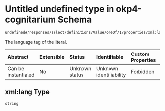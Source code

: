 # Untitled undefined type in okp4-cognitarium Schema

```txt
undefined#/responses/select/definitions/Value/oneOf/1/properties/xml:lang
```

The language tag of the literal.

| Abstract            | Extensible | Status         | Identifiable            | Custom Properties | Additional Properties | Access Restrictions | Defined In                                                                     |
| :------------------ | :--------- | :------------- | :---------------------- | :---------------- | :-------------------- | :------------------ | :----------------------------------------------------------------------------- |
| Can be instantiated | No         | Unknown status | Unknown identifiability | Forbidden         | Allowed               | none                | [okp4-cognitarium.json\*](schema/okp4-cognitarium.json "open original schema") |

## xml:lang Type

`string`
